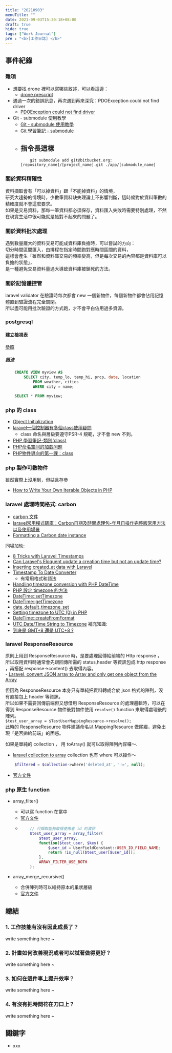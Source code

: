 ```yaml
---
title: "20210903"
menuTitle: ""
date: 2021-09-03T15:30:18+08:00
draft: true
hide: true
tags: ["Work Journal"]
pre : "<b>[工作日誌] </b>"
---
```

## 事件紀錄

### 雜項
- 想要找 drone 裡可以寫哪些敘述，可以看這邊：
    - [drone prescript](https://docs.drone.io/pipeline/overview/)
- 遇過一次的錯誤訊息，再次遇到再來深究：PDOException could not find driver
    - [PDOException could not find driver](https://stackoverflow.com/questions/2852748/pdoexception-could-not-find-driver)
- Git - submodule 使用教學
    - [Git - submodule 使用教學](https://blog.kennycoder.io/2020/06/14/Git-submodule-%E4%BD%BF%E7%94%A8%E6%95%99%E5%AD%B8/)
    - [Git 學習筆記 - submodule](https://kejyuntw.gitbooks.io/git-learning-note/content/submodule/submodule-README.html?q=)
    - 指令長這樣
        - 
        ```shell
            git submodule add git@bitbucket.org:[repository_name]/[project_name].git ./app/[submodule_name]
        ```
### 關於資料精確性
資料擷取會有「可以掉資料」跟「不能掉資料」的情境，  
研究大趨勢的情境時，少數筆資料缺失理論上不影響判斷，這時候對於資料筆數的精確度就不會這麼要求。  
如果是交易資料，那每一筆資料都必須保存，資料匯入失敗時需要特別處理，不然在現實生活中很可能就是帳對不起來的問題了。  

### 關於資料批次處理
遇到數量龐大的資料交易可能成資料庫負擔時，可以嘗試的方向：  
切分時間區間匯入，由排程在指定時間跑對應時間區間的資料，  
這樣會產生「雖然和資料庫交易的頻率變高，但是每次交易的內容都是資料庫可以負擔的狀態」，  
是一種避免交易資料量過大導致資料庫被鎖死的方法。

### 關於記憶體控管
laravel validator 在驗證時每次都會 new 一個新物件，每個新物件都會佔用記憶體直到驗證流程完全關閉。  
所以盡可能用批次驗證的方式跑，才不會平白佔用過多資源。

### postgresql
#### 建立檢視表
[參照](https://docs.postgresql.tw/tutorial/advanced-features/views)
##### 語法
```sql
    CREATE VIEW myview AS
        SELECT city, temp_lo, temp_hi, prcp, date, location
            FROM weather, cities
            WHERE city = name;

    SELECT * FROM myview;
```

### php 的 class
- [Object Initialization](https://www.php.net/manual/en/language.types.object.php)
- [laravel一個控制器有多個class使用疑問](https://ithelp.ithome.com.tw/questions/10189470)
    - class 命名與層級要遵守PSR-4 規範，才不會 new 不到。
- [PHP 學習筆記-類別(class)](https://medium.com/@a663321765/php-%E5%AD%B8%E7%BF%92%E7%AD%86%E8%A8%98-%E9%A1%9E%E5%88%A5-class-f06188307d09)
- [PHP命名空间的加载问题](https://segmentfault.com/q/1010000006971418)
- [PHP物件導向的第一課：class](https://ithelp.ithome.com.tw/articles/10114633)

### php 製作可數物件
雖然實際上沒用到，但姑且存參
- [How to Write Your Own Iterable Objects in PHP](https://www.cloudsavvyit.com/9737/how-to-write-your-own-iterable-objects-in-php/)

### laravel 處理時間格式: carbon
- [carbon 文件](https://carbon.nesbot.com/docs/)
- [laravel常用程式碼庫：Carbon日期及時間處理包-年月日操作完整版常用方法以及使用場景](https://iter01.com/573850.html)
- [Formatting a Carbon date instance](https://stackoverflow.com/questions/33405939/formatting-a-carbon-date-instance)

同場加映:
- [8 Tricks with Laravel Timestamps](https://laraveldaily.com/8-tricks-with-laravel-timestamps/)
- [Can Laravel's Eloquent update a creation time but not an update time?](https://stackoverflow.com/questions/32956879/can-laravels-eloquent-update-a-creation-time-but-not-an-update-time)
- [Inserting created_at data with Laravel](https://stackoverflow.com/questions/26506712/inserting-created-at-data-with-laravel/26506825)
- [Timestamp To Date Converter](https://timestamp.online/)
    - 有常用格式和語法
- [Handling timezone conversion with PHP DateTime](https://blog.serverdensity.com/handling-timezone-conversion-with-php-datetime/)
- [PHP 設定 timezone 的方法](https://www.codegrepper.com/code-examples/php/php+date+ignore+timezone)
- [DateTime::setTimezone](https://www.php.net/manual/en/datetime.settimezone.php)
- [DateTime::getTimezone](https://www.php.net/manual/en/datetime.gettimezone.php)
- [date_default_timezone_set](https://www.php.net/manual/en/function.date-default-timezone-set.php)
- [Setting timezone to UTC (0) in PHP](https://stackoverflow.com/questions/7587435/setting-timezone-to-utc-0-in-php)
- [DateTime::createFromFormat](https://www.php.net/manual/en/datetime.createfromformat.php)
- [UTC Date/Time String to Timezone](https://stackoverflow.com/questions/5746531/utc-date-time-string-to-timezone)
補充知識:
- [到底是 GMT+8 還是 UTC+8 ?](https://pansci.asia/archives/84978)


### laravel ResponseResource
原則上用到 ResponseResource 時，是要處理回傳給前端的 Http response ，  
所以取用資料時通常會先跟回傳所需的 status,header 等資訊包成 http response ，再搭配 response->content() 去取得內容。  
    - [Laravel, convert JSON array to Array and only get one object from the Array](https://stackoverflow.com/questions/35597454/laravel-convert-json-array-to-array-and-only-get-one-object-from-the-array)

但因為 ResponseResource 本身只有單純把資料轉成合於 json 格式的陣列，沒有直接包上 header 等資訊，  
所以如果不需要回傳前端但又想借用 ResponseResource 的處理邏輯時，可以在得到 ResponseResource 物件後對物件使用 `resolve()` function 來取得處理後的陣列。  
`$test_user_array = $TestUserMappingResource->resolve();`  
此時的 ResponseResource 物件建議命名以 MappingResource 做尾綴，避免出現「是否拋給前端」的困惑。

如果是單純的 collection ， 用 toArray() 就可以取得陣列內容囉～. 
- [laravel collection to array](https://stackoverflow.com/questions/35284974/laravel-collection-to-array)
collection 也有 where 可以操作～  
```php
    $filtered = $collection->where('deleted_at', '!=', null);
```
- [官方文件](https://laravel.com/docs/5.8/collections#method-when)

### php 原生 function
- array_filter()
    - 可以寫 function 在當中
    - [官方文件](https://www.php.net/manual/en/function.array-filter.php)
    - 
        ```php
            // 只擷取能夠取得使用者 id 的資訊
            $test_user_array = array_filter(
                $test_user_array,
                function($test_user, $key) {
                    $user_id = UserFieldConstant::USER_ID_FIELD_NAME;
                    return !is_null($test_user[$user_id]);
                },
                ARRAY_FILTER_USE_BOTH
            );
        ```

- array_merge_recursive()
    - 合併陣列時可以維持原本的巢狀層級
    - [官方文件](https://www.php.net/manual/en/function.array-merge-recursive.php)

## 總結

### 1. 工作技能有沒有因此成長了？

write something here ~

### 2. 計畫如何改善現況或者可以試著做得更好？

write something here ~

### 3. 如何在這件事上提升效率？

write something here ~

### 4. 有沒有把時間花在刀口上？

write something here ~


## 關鍵字

- xxx
